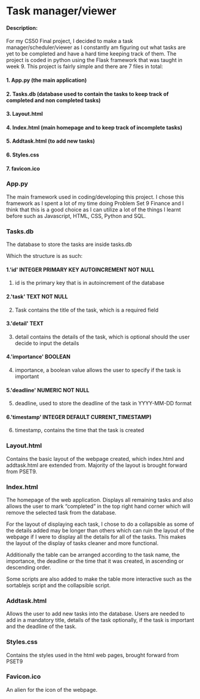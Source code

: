 # Task manager/viewer
#### <url>
#### Description:
For my CS50 Final project, I decided to make a task manager/scheduler/viewer as I constantly am figuring out what tasks are yet to be completed and have a hard time keeping track of them.
The project is coded in python using the Flask framework that was taught in week 9.
This project is fairly simple and there are 7 files in total:
#### 1. App.py (the main application)
#### 2. Tasks.db (database used to contain the tasks to keep track of completed and non completed tasks)
#### 3. Layout.html
#### 4. Index.html (main homepage and to keep track of incomplete tasks)
#### 5. Addtask.html (to add new tasks)
#### 6. Styles.css
#### 7. favicon.ico

### App.py
The main framework used in coding/developing this project. I chose this framework as I spent a lot of my time doing Problem Set 9 Finance and I think that this is a good choice as I can utilize a lot of the things I learnt before such as Javascript, HTML, CSS, Python and SQL.

### Tasks.db
The database to store the tasks are inside tasks.db

Which the structure is as such:
#### 1.'id' INTEGER PRIMARY KEY AUTOINCREMENT NOT NULL
1) id is the primary key that is in autoincrement of the database
#### 2.'task' TEXT NOT NULL
2) Task contains the title of the task, which is a required field
#### 3.'detail' TEXT
3) detail contains the details of the task, which is optional should the user decide to input the details
#### 4.'importance' BOOLEAN
4) importance, a boolean value allows the user to specify if the task is important
#### 5.'deadline' NUMERIC NOT NULL
5) deadline, used to store the deadline of the task in YYYY-MM-DD format
#### 6.'timestamp' INTEGER DEFAULT CURRENT_TIMESTAMP)
6) timestamp, contains the time that the task is created

### Layout.html
Contains the basic layout of the webpage created, which index.html and addtask.html are extended from. Majority of the layout is brought forward from PSET9.

### Index.html
The homepage of the web application. Displays all remaining tasks and also allows the user to mark “completed” in the top right hand corner which will remove the selected task from the database.

For the layout of displaying each task, I chose to do a collapsible as some of the details added may be longer than others which can ruin the layout of the webpage if I were to display all the details for all of the tasks. This makes the layout of the display of tasks cleaner and more functional.

Additionally the table can be arranged according to the task name, the importance, the deadline or the time that it was created, in ascending or descending order.

Some scripts are also added to make the table more interactive such as the sortablejs script and the collapsible script.

### Addtask.html
Allows the user to add new tasks into the database. Users are needed to add in a mandatory title, details of the task optionally, if the task is important and the deadline of the task.

### Styles.css
Contains the styles used in the html web pages, brought forward from PSET9

### Favicon.ico
An alien for the icon of the webpage.
